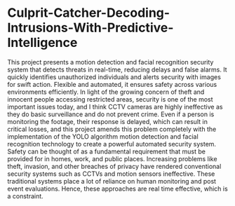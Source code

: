 # Culprit-Catcher-Decoding-Intrusions-With-Predictive-Intelligence
This project presents a motion detection and facial recognition security system that detects threats in real-time, reducing delays and false alarms. It quickly identifies unauthorized individuals and alerts security with images for swift action. Flexible and automated, it ensures safety across various environments efficiently.
In light of the growing concern of theft and innocent people accessing restricted areas, security is one of the most important issues today, and I think CCTV cameras are highly ineffective as they do basic surveillance and do not prevent crime. Even if a person is monitoring the footage, their response is delayed, which can result in critical losses, and this project amends this problem completely with the implementation of the YOLO algorithm motion detection and facial recognition technology to create a powerful automated security system. 
Safety can be thought of as a fundamental requirement that must be provided for in homes, work, and public places. Increasing problems like theft, invasion, and other breaches of privacy have rendered conventional security systems such as CCTVs and motion sensors ineffective. These traditional systems place a lot of reliance on human monitoring and post event evaluations. Hence, these approaches are real time effective, which is a constraint.
